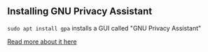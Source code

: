## Installing GNU Privacy Assistant
`sudo apt install gpa` installs a GUI called "GNU Privacy Assistant" 

[Read more about it here](https://help.ubuntu.com/community/GnuPrivacyGuardHowto#Graphical_Interfaces)
